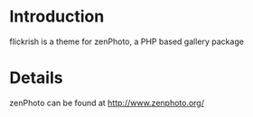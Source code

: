 # Introduction #

flickrish is a theme for zenPhoto, a PHP based gallery package


# Details #


zenPhoto can be found at <a href='http://www.zenphoto.org/'><a href='http://www.zenphoto.org/'>http://www.zenphoto.org/</a></a>